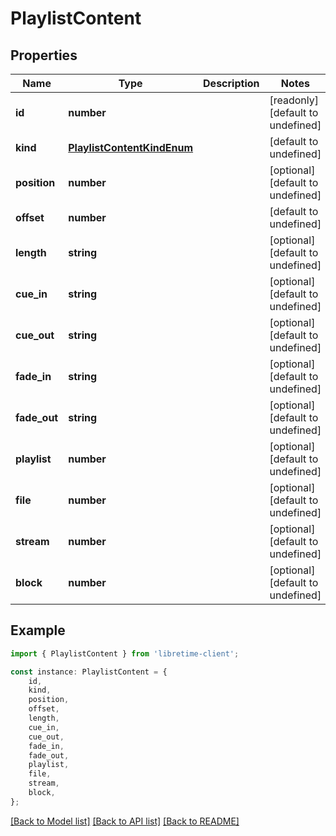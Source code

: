 # PlaylistContent


## Properties

Name | Type | Description | Notes
------------ | ------------- | ------------- | -------------
**id** | **number** |  | [readonly] [default to undefined]
**kind** | [**PlaylistContentKindEnum**](PlaylistContentKindEnum.md) |  | [default to undefined]
**position** | **number** |  | [optional] [default to undefined]
**offset** | **number** |  | [default to undefined]
**length** | **string** |  | [optional] [default to undefined]
**cue_in** | **string** |  | [optional] [default to undefined]
**cue_out** | **string** |  | [optional] [default to undefined]
**fade_in** | **string** |  | [optional] [default to undefined]
**fade_out** | **string** |  | [optional] [default to undefined]
**playlist** | **number** |  | [optional] [default to undefined]
**file** | **number** |  | [optional] [default to undefined]
**stream** | **number** |  | [optional] [default to undefined]
**block** | **number** |  | [optional] [default to undefined]

## Example

```typescript
import { PlaylistContent } from 'libretime-client';

const instance: PlaylistContent = {
    id,
    kind,
    position,
    offset,
    length,
    cue_in,
    cue_out,
    fade_in,
    fade_out,
    playlist,
    file,
    stream,
    block,
};
```

[[Back to Model list]](../README.md#documentation-for-models) [[Back to API list]](../README.md#documentation-for-api-endpoints) [[Back to README]](../README.md)
